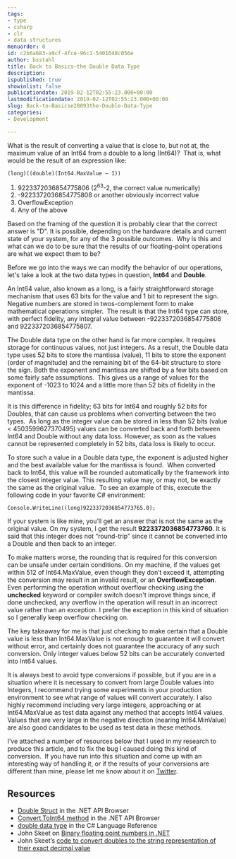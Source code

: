 ```yaml
---
tags:
- type
- csharp
- clr
- data structures
menuorder: 0
id: c2b6a683-a9cf-4fce-96c1-5401648c056e
author: bsstahl
title: Back to Basics–the Double Data Type
description: 
ispublished: true
showinlist: false
publicationdate: 2019-02-12T02:55:23.000+00:00
lastmodificationdate: 2019-02-12T02:55:23.000+00:00
slug: Back-to-Basicse28093the-Double-Data-Type
categories:
- Development

---
```

What is the result of converting a value that is close to, but not at, the maximum value of an Int64 from a double to a long (Int64)?  That is, what would be the result of an expression like:

 `(long)((double)(Int64.MaxValue – 1))`
 
1. 9223372036854775806 (2<sup>63</sup>-2, the correct value numerically)
2. -9223372036854775808 or another obviously incorrect value
3. OverflowException
4. Any of the above

Based on the framing of the question it is probably clear that the correct answer is "D". It is possible, depending on the hardware details and current state of your system, for any of the 3 possible outcomes.  Why is this and what can we do to be sure that the results of our floating-point operations are what we expect them to be?

Before we go into the ways we can modify the behavior of our operations, let's take a look at the two data types in question, **Int64** and **Double**.

An Int64 value, also known as a long, is a fairly straightforward storage mechanism that uses 63 bits for the value and 1 bit to represent the sign.  Negative numbers are stored in twos-complement form to make mathematical operations simpler.  The result is that the Int64 type can store, with perfect fidelity, any integral value between -9223372036854775808 and 9223372036854775807.

The Double data type on the other hand is far more complex. It requires storage for continuous values, not just integers. As a result, the Double data type uses 52 bits to store the mantissa (value), 11 bits to store the exponent (order of magnitude) and the remaining bit of the 64-bit structure to store the sign. Both the exponent and mantissa are shifted by a few bits based on some fairly safe assumptions.  This gives us a range of values for the exponent of -1023 to 1024 and a little more than 52 bits of fidelity in the mantissa.

It is this difference in fidelity; 63 bits for Int64 and roughly 52 bits for Doubles, that can cause us problems when converting between the two types.  As long as the integer value can be stored in less than 52 bits (value &lt; 4503599627370495) values can be converted back and forth between Int64 and Double without any data loss. However, as soon as the values cannot be represented completely in 52 bits, data loss is likely to occur.

To store such a value in a Double data type, the exponent is adjusted higher and the best available value for the mantissa is found.  When converted back to Int64, this value will be rounded automatically by the framework into the closest integer value. This resulting value may, or may not, be exactly the same as the original value.  To see an example of this, execute the following code in your favorite C# environment:

 `Console.WriteLine((long)9223372036854773765.0);`

If your system is like mine, you’ll get an answer that is not the same as the original value. On my system, I get the result **9223372036854773760**. It is said that this integer does not “round-trip” since it cannot be converted into a Double and then back to an integer.

To make matters worse, the rounding that is required for this conversion can be unsafe under certain conditions. On my machine, if the values get within 512 of Int64.MaxValue, even though they don’t exceed it, attempting the conversion may result in an invalid result, or an **OverflowException**. Even performing the operation without overflow checking using the **unchecked** keyword or compiler switch doesn't improve things since, if done unchecked, any overflow in the operation will result in an incorrect value rather than an exception. I prefer the exception in this kind of situation so I generally keep overflow checking on.

The key takeaway for me is that just checking to make certain that a Double value is less than Int64.MaxValue is not enough to guarantee it will convert without error, and certainly does not guarantee the accuracy of any such conversion. Only integer values below 52 bits can be accurately converted into Int64 values.

It is always best to avoid type conversions if possible, but if you are in a situation where it is necessary to convert from large Double values into Integers, I recommend trying some experiments in your production environment to see what range of values will convert accurately. I also highly recommend including very large integers, approaching or at Int64.MaxValue as test data against any method that accepts Int64 values.  Values that are very large in the negative direction (nearing Int64.MinValue) are also good candidates to be used as test data in these methods.

I’ve attached a number of resources below that I used in my research to produce this article, and to fix the bug I caused doing this kind of conversion.  If you have run into this situation and come up with an interesting way of handling it, or if the results of your conversions are different than mine, please let me know about it on [Twitter](http://www.twitter.com/bsstahl).
 
## Resources
 
* [Double Struct](https://docs.microsoft.com/en-us/dotnet/api/system.double?view=netcore-2.2) in the .NET API Browser
* [Convert.ToInt64 method](https://docs.microsoft.com/en-us/dotnet/api/system.convert.toint64?view=netcore-2.2#System_Convert_ToInt64_System_Double_) in the .NET API Browser
* [double data type](https://docs.microsoft.com/en-us/dotnet/csharp/language-reference/builtin-types/floating-point-numeric-types) in the C# Language Reference
* John Skeet on [Binary floating point numbers in .NET](http://csharpindepth.com/Articles/General/FloatingPoint.aspx?printable=true)
* John Skeet’s [code to convert doubles to the string representation of their exact decimal value](http://jonskeet.uk/csharp/DoubleConverter.cs)